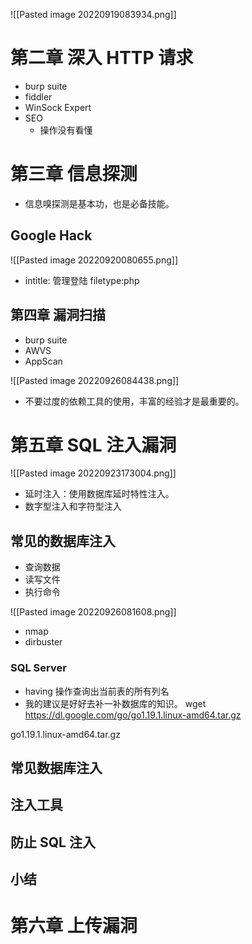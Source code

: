 ![[Pasted image 20220919083934.png]]

# 第二章 深入 HTTP 请求
- burp suite
- fiddler
- WinSock Expert
- SEO
	- 操作没有看懂


# 第三章 信息探测
- 信息嗅探测是基本功，也是必备技能。

## Google Hack
![[Pasted image 20220920080655.png]]
- intitle: 管理登陆 filetype:php

## 第四章 漏洞扫描
- burp suite
- AWVS
- AppScan

![[Pasted image 20220926084438.png]]
- 不要过度的依赖工具的使用，丰富的经验才是最重要的。



# 第五章 SQL 注入漏洞

![[Pasted image 20220923173004.png]]
- 延时注入：使用数据库延时特性注入。
- 数字型注入和字符型注入


## 常见的数据库注入
- 查询数据
- 读写文件
- 执行命令

![[Pasted image 20220926081608.png]]
- nmap
- dirbuster

### SQL Server
- having 操作查询出当前表的所有列名
- 我的建议是好好去补一补数据库的知识。
wget https://dl.google.com/go/go1.19.1.linux-amd64.tar.gz

go1.19.1.linux-amd64.tar.gz

## 常见数据库注入

## 注入工具

## 防止 SQL 注入

## 小结

# 第六章 上传漏洞
